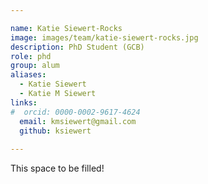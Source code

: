 ```yaml
---

name: Katie Siewert-Rocks
image: images/team/katie-siewert-rocks.jpg
description: PhD Student (GCB)
role: phd
group: alum
aliases:
  - Katie Siewert
  - Katie M Siewert
links:
#  orcid: 0000-0002-9617-4624
  email: kmsiewert@gmail.com
  github: ksiewert
 
---
```


This space to be filled!
